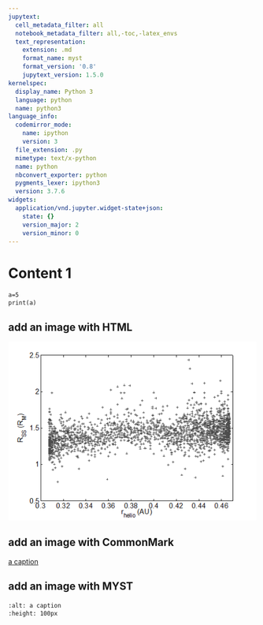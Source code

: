 ```yaml
---
jupytext:
  cell_metadata_filter: all
  notebook_metadata_filter: all,-toc,-latex_envs
  text_representation:
    extension: .md
    format_name: myst
    format_version: '0.8'
    jupytext_version: 1.5.0
kernelspec:
  display_name: Python 3
  language: python
  name: python3
language_info:
  codemirror_mode:
    name: ipython
    version: 3
  file_extension: .py
  mimetype: text/x-python
  name: python
  nbconvert_exporter: python
  pygments_lexer: ipython3
  version: 3.7.6
widgets:
  application/vnd.jupyter.widget-state+json:
    state: {}
    version_major: 2
    version_minor: 0
---
```


# Content 1

```{code-cell} ipython3
a=5
print(a)
```

## add an image with HTML

<img src="_static/media1/week01-slide_00-001.png">

## add an image with CommonMark

[a caption](../_static/media1/week01-slide_00-001.png)

## add an image with MYST

```{image} ../_static/media1/week01-slide_00-001.png
:alt: a caption
:height: 100px
```


